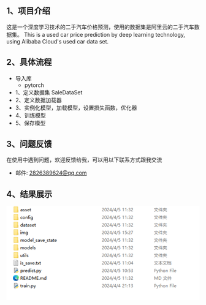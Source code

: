 

## 1、项目介绍
这是一个深度学习技术的二手汽车价格预测，使用的数据集是阿里云的二手汽车数据集。
This is a used car price prediction by deep learning technology, using Alibaba Cloud's used car data set.


## 2、具体流程

* 导入库
    *  pytorch
* 1、定义数据集 SaleDataSet
* 2、定义数据加载器
* 3、实例化模型，加载模型，设置损失函数，优化器
* 4、训练模型
* 5、保存模型



## 3、问题反馈
在使用中遇到问题，欢迎反馈给我，可以用以下联系方式跟我交流

* 邮件: 2826389624@qq.com
## 4、结果展示
![image](img/show.png)
